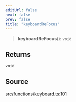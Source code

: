 ```yaml
---
editUrl: false
next: false
prev: false
title: "keyboardReFocus"
---
```


> **keyboardReFocus**(): `void`

## Returns

`void`

## Source

[src/functions/keyboard.ts:101](https://github.com/relishinc/dill-pixel/blob/10f512f7f577ca5e74162827f11215b28df5ca97/src/functions/keyboard.ts#L101)
